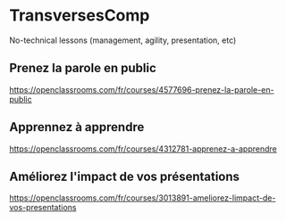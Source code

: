 # TransversesComp
No-technical lessons (management, agility, presentation, etc)

## Prenez la parole en public
https://openclassrooms.com/fr/courses/4577696-prenez-la-parole-en-public

## Apprennez à apprendre
https://openclassrooms.com/fr/courses/4312781-apprenez-a-apprendre

## Améliorez l'impact de vos présentations
https://openclassrooms.com/fr/courses/3013891-ameliorez-limpact-de-vos-presentations